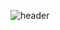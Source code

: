 ![header](https://capsule-render.vercel.app/api?type=waving&color=auto&height=280&section=header&text=Wellcome👋&desc=I'm%20Junhyeok%20&fontSize=60)

             
<!--
**JunhyeokParkOfficial/JunhyeokParkOfficial** is a ✨ _special_ ✨ repository because its `README.md` (this file) appears on your GitHub profile.

Here are some ideas to get you started:

- 🔭 I’m currently working on ...
- 🌱 I’m currently learning ...
- 👯 I’m looking to collaborate on ...
- 🤔 I’m looking for help with ...
- 💬 Ask me about ...
- 📫 How to reach me: ...
- 😄 Pronouns: ...
- ⚡ Fun fact: ...
-->
